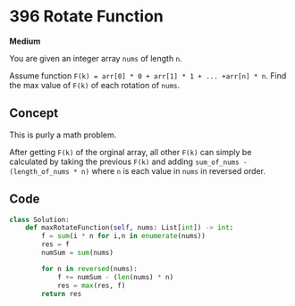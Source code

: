 # 396 Rotate Function

**Medium**

You are given an integer array `nums` of length `n`.

Assume function `F(k) = arr[0] * 0 + arr[1] * 1 + ... +arr[n] * n`. Find the max value of `F(k)` of each rotation of `nums`.

## Concept

This is purly a math problem.

After getting `F(k)` of the orginal array, all other `F(k)` can simply be calculated by taking the previous `F(k)` and adding `sum_of_nums - (length_of_nums * n)` where `n` is each value in `nums` in reversed order.

## Code

```python
class Solution:
    def maxRotateFunction(self, nums: List[int]) -> int:
        f = sum(i * n for i,n in enumerate(nums))
        res = f
        numSum = sum(nums)

        for n in reversed(nums):
            f += numSum - (len(nums) * n)
            res = max(res, f)
        return res
```
